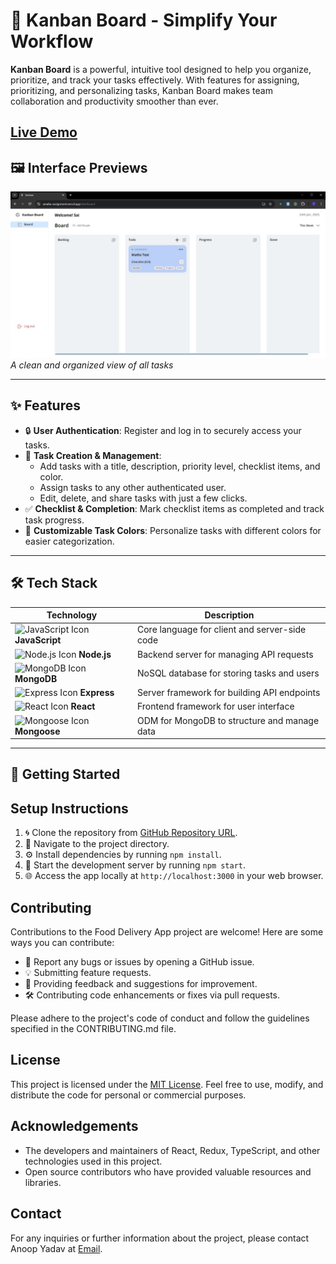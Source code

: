 # 📝 **Kanban Board** - Simplify Your Workflow

**Kanban Board** is a powerful, intuitive tool designed to help you organize, prioritize, and track your tasks effectively. With features for assigning, prioritizing, and personalizing tasks, Kanban Board makes team collaboration and productivity smoother than ever.

## [Live Demo](https://amaha-assignment.vercel.app/)

## 🖼️ **Interface Previews**

![Task List Screenshot](./frontend//src//Assets//amaha_pic.jpg)
*A clean and organized view of all tasks*

---

## ✨ **Features**

- 🔒 **User Authentication**: Register and log in to securely access your tasks.
- 📝 **Task Creation & Management**:
  - Add tasks with a title, description, priority level, checklist items, and color.
  - Assign tasks to any other authenticated user.
  - Edit, delete, and share tasks with just a few clicks.
- ✅ **Checklist & Completion**: Mark checklist items as completed and track task progress.
- 🎨 **Customizable Task Colors**: Personalize tasks with different colors for easier categorization.

---

## 🛠️ **Tech Stack**

| Technology       | Description                 |
|------------------|-----------------------------|
| ![JavaScript Icon](https://img.icons8.com/color/48/000000/javascript--v1.png) **JavaScript**  | Core language for client and server-side code |
| ![Node.js Icon](https://img.icons8.com/color/48/000000/nodejs.png) **Node.js**    | Backend server for managing API requests       |
| ![MongoDB Icon](https://img.icons8.com/color/48/000000/mongodb.png) **MongoDB**   | NoSQL database for storing tasks and users     |
| ![Express Icon](https://img.icons8.com/ios-filled/50/000000/express.png) **Express** | Server framework for building API endpoints |
| ![React Icon](https://img.icons8.com/plasticine/50/000000/react.png) **React**      | Frontend framework for user interface         |
| ![Mongoose Icon](https://img.icons8.com/fluency/48/000000/database.png) **Mongoose** | ODM for MongoDB to structure and manage data |

---

## 🚀 **Getting Started**

## Setup Instructions
1. 🌀 Clone the repository from [GitHub Repository URL](https://github.com/tarunsai2912/Amaha_Assignment).
2. 📁 Navigate to the project directory.
3. ⚙️ Install dependencies by running `npm install`.
4. 🚀 Start the development server by running `npm start`.
5. 🌐 Access the app locally at `http://localhost:3000` in your web browser.

## Contributing
Contributions to the Food Delivery App project are welcome! Here are some ways you can contribute:
- 🐛 Report any bugs or issues by opening a GitHub issue.
- 💡 Submitting feature requests.
- 📝 Providing feedback and suggestions for improvement.
- 🛠️ Contributing code enhancements or fixes via pull requests.

Please adhere to the project's code of conduct and follow the guidelines specified in the CONTRIBUTING.md file.

## License
This project is licensed under the [MIT License](https://opensource.org/licenses/MIT). Feel free to use, modify, and distribute the code for personal or commercial purposes.

## Acknowledgements
- The developers and maintainers of React, Redux, TypeScript, and other technologies used in this project.
- Open source contributors who have provided valuable resources and libraries.

## Contact
For any inquiries or further information about the project, please contact Anoop Yadav at [Email](tarunsairayapureddi@gmail.com).
